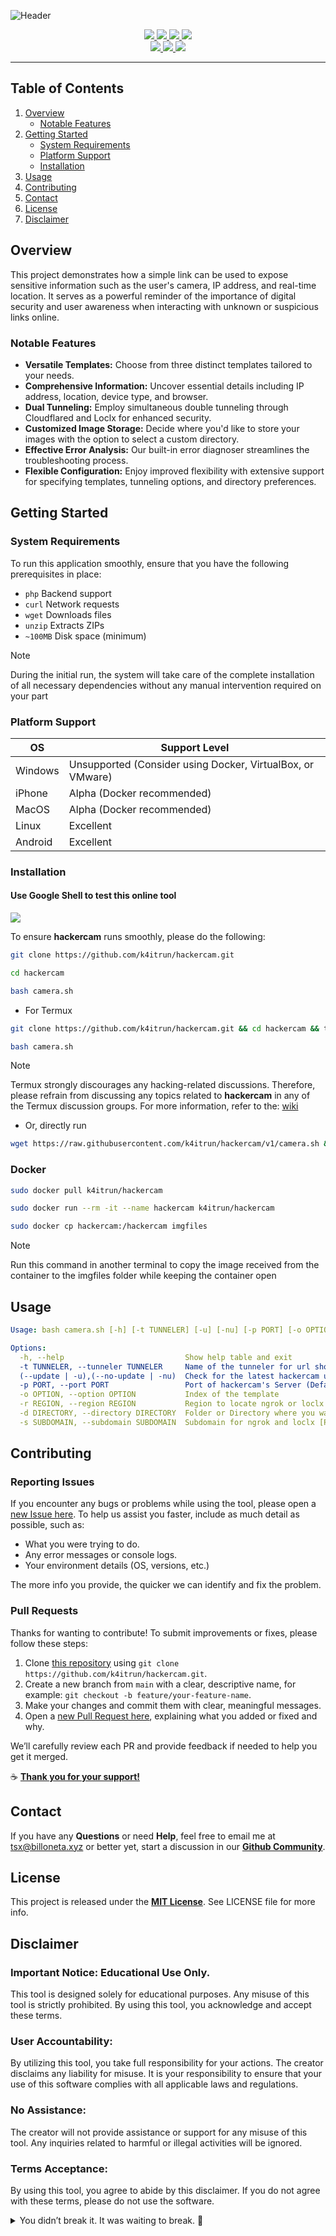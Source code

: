 ![Header](https://github.com/k4itrun/hackercam/assets/103044629/453eff3b-5be1-4e20-8c47-99009ed8f891)

<div align="center">
<a aria-label="GitHub Maintained" href="https://github.com/k4itrun/hackercam/blob/master/license.md">
    <img src="https://img.shields.io/badge/No-%5dd348f0?logo=github&style=flat-square&label=Maintained%3F">
  </a>
  <a aria-label="License" href="https://github.com/k4itrun/hackercam/blob/master/license.md">
    <img src="https://img.shields.io/github/license/k4itrun/hackercam?color=%5dd348f0&logo=github&style=flat-square&label=License">
  </a>
  <a aria-label="Version" href="https://github.com/k4itrun/hackercam/releases">
    <img src="https://img.shields.io/github/v/release/k4itrun/hackercam?color=%5dd348f0&logo=github&style=flat-square&label=Version">
  </a>
  <a aria-label="Discord" href="https://discord.gg/A6Vu7gYE">
    <img src="https://img.shields.io/discord/903684797560397915?color=%5dd348f0&logo=discord&style=flat-square&logoColor=fff&label=Discord">
  </a>
</div>

<div align="center">
  <a aria-label="Stars" href="https://github.com/k4itrun/hackercam">
    <img src="https://img.shields.io/github/stars/k4itrun/hackercam?color=%5dd348f0&logo=github&style=flat-square&label=Stars">
  </a>
  <a aria-label="Forks" href="https://github.com/k4itrun/hackercam/releases">
    <img src="https://img.shields.io/github/forks/k4itrun/hackercam?color=%5dd348f0&logo=github&style=flat-square&label=Forks">
  </a>
  <a aria-label="Issues" href="https://github.com/k4itrun/hackercam/issues">
    <img src="https://img.shields.io/github/issues/k4itrun/hackercam?color=%5dd348f0&logo=github&style=flat-square&label=Issues">
  </a>
</div>

---

## Table of Contents

1. [Overview](#overview)
   - [Notable Features](#notable-features)
2. [Getting Started](#getting-started)
   - [System Requirements](#system-requirements)
   - [Platform Support](#platform-support)
   - [Installation](#installation)
3. [Usage](#usage)
4. [Contributing](#contributing)
5. [Contact](#contact)
6. [License](#license)
7. [Disclaimer](#disclaimer)

## Overview

This project demonstrates how a simple link can be used to expose sensitive information such as the user's camera, IP address, and real-time location. It serves as a powerful reminder of the importance of digital security and user awareness when interacting with unknown or suspicious links online.

### Notable Features

- **Versatile Templates:** Choose from three distinct templates tailored to your needs.
- **Comprehensive Information:** Uncover essential details including IP address, location, device type, and browser.
- **Dual Tunneling:** Employ simultaneous double tunneling through Cloudflared and Loclx for enhanced security.
- **Customized Image Storage:** Decide where you'd like to store your images with the option to select a custom directory.
- **Effective Error Analysis:** Our built-in error diagnoser streamlines the troubleshooting process.
- **Flexible Configuration:** Enjoy improved flexibility with extensive support for specifying templates, tunneling options, and directory preferences.

## Getting Started

### System Requirements

To run this application smoothly, ensure that you have the following prerequisites in place:

- `php` Backend support
- `curl` Network requests
- `wget` Downloads files
- `unzip` Extracts ZIPs
- `~100MB` Disk space (minimum)

> [!NOTE]
> During the initial run, the system will take care of the complete installation of all necessary dependencies without any manual intervention required on your part

### Platform Support

| OS      | Support Level                                              |
| ------- | ---------------------------------------------------------- |
| Windows | Unsupported (Consider using Docker, VirtualBox, or VMware) |
| iPhone  | Alpha (Docker recommended)                                 |
| MacOS   | Alpha (Docker recommended)                                 |
| Linux   | Excellent                                                  |
| Android | Excellent                                                  |

### Installation

#### Use Google Shell to test this online tool

<p align="left">
  <a href="https://shell.cloud.google.com/cloudshell/open?cloudshell_git_repo=https://github.com/k4itrun/hackercam.git&tutorial=README.md" target="_blank"><img src="https://gstatic.com/cloudssh/images/open-btn.svg"></a>
</p>

To ensure **hackercam** runs smoothly, please do the following:

```bash
git clone https://github.com/k4itrun/hackercam.git
```

```bash
cd hackercam
```

```bash
bash camera.sh
```

- For Termux

```bash
git clone https://github.com/k4itrun/hackercam.git && cd hackercam && termux-setup-storage
```

```bash
bash camera.sh
```

> [!NOTE]
> Termux strongly discourages any hacking-related discussions. Therefore, please refrain from discussing any topics related to **hackercam** in any of the Termux discussion groups. For more information, refer to the: [wiki](https://wiki.termux.com/wiki/hacking)

- Or, directly run

```bash
wget https://raw.githubusercontent.com/k4itrun/hackercam/v1/camera.sh && bash camera.sh
```

### Docker

```bash
sudo docker pull k4itrun/hackercam
```

```bash
sudo docker run --rm -it --name hackercam k4itrun/hackercam
```

```bash
sudo docker cp hackercam:/hackercam imgfiles
```

> [!NOTE]
> Run this command in another terminal to copy the image received from the container to the imgfiles folder while keeping the container open

## Usage

```yml
Usage: bash camera.sh [-h] [-t TUNNELER] [-u] [-nu] [-p PORT] [-o OPTION] [-r REGION] [-d DIRECTORY] [-s SUBDOMAIN]

Options:
  -h, --help                           Show help table and exit
  -t TUNNELER, --tunneler TUNNELER     Name of the tunneler for url shortening (Default: ${TUNNELER})
  (--update | -u),(--no-update | -nu)  Check for the latest hackercam update (Default: ${UPDATE})
  -p PORT, --port PORT                 Port of hackercam's Server (Default: ${PORT})
  -o OPTION, --option OPTION           Index of the template
  -r REGION, --region REGION           Region to locate ngrok or loclx
  -d DIRECTORY, --directory DIRECTORY  Folder or Directory where you want the taken images to be saved
  -s SUBDOMAIN, --subdomain SUBDOMAIN  Subdomain for ngrok and loclx [Pro/Premium Account]
```

## Contributing

### Reporting Issues

If you encounter any bugs or problems while using the tool, please open a [new Issue here](https://github.com/k4itrun/hackercam/issues).
To help us assist you faster, include as much detail as possible, such as:

- What you were trying to do.
- Any error messages or console logs.
- Your environment details (OS, versions, etc.)

The more info you provide, the quicker we can identify and fix the problem.

### Pull Requests

Thanks for wanting to contribute! To submit improvements or fixes, please follow these steps:

1. Clone [this repository](https://github.com/k4itrun/hackercam.git) using `git clone https://github.com/k4itrun/hackercam.git`.
2. Create a new branch from `main` with a clear, descriptive name, for example: `git checkout -b feature/your-feature-name`.
3. Make your changes and commit them with clear, meaningful messages.
4. Open a [new Pull Request here](https://github.com/k4itrun/hackercam/pulls), explaining what you added or fixed and why.

We’ll carefully review each PR and provide feedback if needed to help you get it merged.

☕ **[Thank you for your support!](https://ko-fi.com/A0A11481X5)**

## Contact

If you have any **Questions** or need **Help**, feel free to email me at [tsx@billoneta.xyz](mailto:tsx@billoneta.xyz) or better yet, start a discussion in our **[Github Community](../../discussions)**.

## License

This project is released under the **[MIT License](license.md)**. See LICENSE file for more info.

## Disclaimer

### Important Notice: Educational Use Only.

This tool is designed solely for educational purposes. Any misuse of this tool is strictly prohibited. By using this tool, you acknowledge and accept these terms.

### User Accountability:

By utilizing this tool, you take full responsibility for your actions. The creator disclaims any liability for misuse. It is your responsibility to ensure that your use of this software complies with all applicable laws and regulations.

### No Assistance:

The creator will not provide assistance or support for any misuse of this tool. Any inquiries related to harmful or illegal activities will be ignored.

### Terms Acceptance:

By using this tool, you agree to abide by this disclaimer. If you do not agree with these terms, please do not use the software.

<details>
 <summary>You didn’t break it. It was waiting to break. 🎁</summary>

<a href="https://star-history.com/#k4itrun/hackercam&Timeline">
  <picture>
    <source media="(prefers-color-scheme: dark)" srcset="https://api.star-history.com/svg?repos=k4itrun/hackercam&type=Timeline&theme=dark" />
    <img alt="Star History hackercam" src="https://api.star-history.com/svg?repos=k4itrun/hackercam&type=Timeline" />
  </picture>
</a>

</details>
